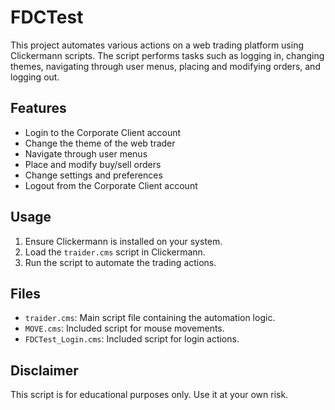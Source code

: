 # FDCTest

This project automates various actions on a web trading platform using Clickermann scripts. The script performs tasks such as logging in, changing themes, navigating through user menus, placing and modifying orders, and logging out.

## Features

- Login to the Corporate Client account
- Change the theme of the web trader
- Navigate through user menus
- Place and modify buy/sell orders
- Change settings and preferences
- Logout from the Corporate Client account

## Usage

1. Ensure Clickermann is installed on your system.
2. Load the `traider.cms` script in Clickermann.
3. Run the script to automate the trading actions.

## Files

- `traider.cms`: Main script file containing the automation logic.
- `MOVE.cms`: Included script for mouse movements.
- `FDCTest_Login.cms`: Included script for login actions.

## Disclaimer

This script is for educational purposes only. Use it at your own risk.
